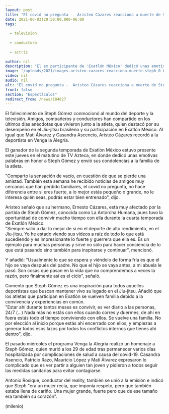 ```yaml
---
layout: post
title: "El covid no pregunta -  Aristeo Cázares reacciona a muerte de Steph Gómez en 'Venga la Alegría'"
date: 2021-06-03T20:50:00.000-06:00
tags:
  
  - television
  
  - conductora
  
  - actriz
  
author: nil
description: "El ex participante de 'Exatlón México' dedicó unas emotivas palabras en honor a Steph Gómez durante la emisión del matutino de TV Azteca. "
image: "/uploads/2021/images-aristeo-cazares-reacciona-muerte-steph_0_0_1200_747.jpg"
video: nil
audio: nil
alt: "El covid no pregunta -  Aristeo Cázares reacciona a muerte de Steph Gómez en 'Venga la Alegría'"
front: false
section: "Espectáculos"
redirect_from: /news/184827
---
```


El fallecimiento de Steph Gómez conmocionó al mundo del deporte y la televisión. Amigos, compañeros y conductores han compartido en los últimos días anécdotas que vivieron junto a la atleta, quien destacó por su desempeño en el Jiu-jitsu brasileño y su participación en Exatlón México. Al igual que Mati Álvarez y Casandra Ascencio, Aristeo Cázares recordó a la deportista en Venga la Alegría. 

El ganador de la segunda temporada de Exatlón México estuvo presente este jueves en el matutino de TV Azteca, en donde dedicó unas emotivas palabras en honor a Steph Gómez y envió sus condolencias a la familia de la atleta. 

"Comparto la sensación de vacío, en cuestión de que se pierde una amistad. También esta semana he recibido noticias de amigos muy cercanos que han perdido familiares, el covid no pregunta, no hace diferencia entre si eres fuerte, a lo mejor estás pequeño o grande, no le interesa quién seas, podrás estar bien entrenado", dijo. 

Aristeo señaló que su hermano, Ernesto Cázares, está muy afectado por la partida de Steph Gómez, conocida como La Antorcha Humana, pues tuvo la oportunidad de convivir mucho tiempo con ella durante la cuarta temporada de Exatlón México.  
"Siempre salió a dar lo mejor de sí en el deporte de alto rendimiento, en el Jiu-jitsu. Yo he estado viendo sus videos a raíz de todo lo que está sucediendo y es impresionante lo fuerte y guerrera que ella es. Es un ejemplo para muchas personas y sirve no sólo para hacer conciencia de lo que está pasando sino también para inspirarse y continuar", mencionó.  

Y añadió: "Usualmente lo que se espera y viéndolo de forma fría es que el hijo se vaya después del padre. No que el hijo se vaya antes, a mi abuela le pasó. Son cosas que pasan en la vida que no comprendemos a veces la razón, pero finalmente así es el ciclo", señaló. 

Comentó que Steph Gómez es una inspiración para todos aquellos deportistas que buscan mantener vivo su legado en el Jiu-jitsu. Añadió que los atletas que participan en Exatlón se vuelven familia debido a la convivencia y experiencias en común.  
"Estar ahí durante tantos meses es convivir, es ver diario a las personas, 24/7 (...) Nada más no estás con ellos cuando corres y duermes, de ahí en fuera estás todo el tiempo conviviendo con ellos. Se vuelve una familia. No por elección al inicio porque estás ahí encerrado con ellos, y empiezas a generar todos esos lazos por todos los conflictos internos que tienes ahí dentro", dijo.  

El pasado miércoles el programa Venga la Alegría realizó un homenaje a Steph Gómez, quien murió a los 29 de edad tras permanecer varios días hospitalizada por complicaciones de salud a causa del covid-19. Casandra Asencio, Patricio Razo, Mauricio López y Mati Álvarez expresaron lo complicado que es ver partir a alguien tan joven y pidieron a todos seguir las medidas sanitarias para evitar contagiarse.  

Antonio Rosique, conductor del reality, también se unió a la emisión e indicó que Steph "era un mujer recia, que imponía respeto, pero que también estaba llena de cariño. Una mujer grande, fuerte pero que de ese tamaño era también su corazón".  

(milenio)
